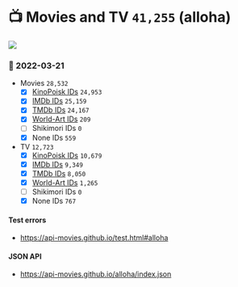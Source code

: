 # :tv: Movies and TV `41,255` (alloha)

<a href="https://API-Movies.github.io"><img src="https://API-Movies.github.io/banner.png?cache"></a>

### :date: 2022-03-21
- Movies `28,532`
  - [x] <a href="https://API-Movies.github.io/alloha/movie_kinopoisk_ids.json">KinoPoisk IDs</a> `24,953`
  - [x] <a href="https://API-Movies.github.io/alloha/movie_imdb_ids.json">IMDb IDs</a> `25,159`
  - [x] <a href="https://API-Movies.github.io/alloha/movie_tmdb_ids.json">TMDb IDs</a> `24,167`
  - [x] <a href="https://API-Movies.github.io/alloha/movie_world_art_ids.json">World-Art IDs</a> `209`
  - [ ] Shikimori IDs `0`
  - [x] None IDs `559`
- TV `12,723`
  - [x] <a href="https://API-Movies.github.io/alloha/tv_kinopoisk_ids.json">KinoPoisk IDs</a> `10,679`
  - [x] <a href="https://API-Movies.github.io/alloha/tv_imdb_ids.json">IMDb IDs</a> `9,349`
  - [x] <a href="https://API-Movies.github.io/alloha/tv_tmdb_ids.json">TMDb IDs</a> `8,050`
  - [x] <a href="https://API-Movies.github.io/alloha/tv_world_art_ids.json">World-Art IDs</a> `1,265`
  - [ ] Shikimori IDs `0`
  - [x] None IDs `767`
#### Test errors
- <a href='https://api-movies.github.io/test.html#alloha'>https://api-movies.github.io/test.html#alloha</a>
#### JSON API
- <a href='https://api-movies.github.io/alloha/index.json'>https://api-movies.github.io/alloha/index.json</a>
